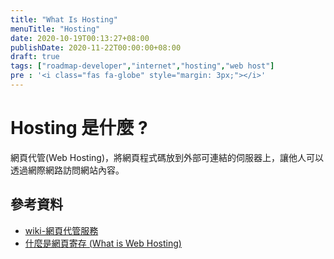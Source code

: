 ```yaml
---
title: "What Is Hosting"
menuTitle: "Hosting"
date: 2020-10-19T00:13:27+08:00
publishDate: 2020-11-22T00:00:00+08:00
draft: true
tags: ["roadmap-developer","internet","hosting","web host"]
pre : '<i class="fas fa-globe" style="margin: 3px;"></i>'
---
```

# Hosting 是什麼 ?

網頁代管(Web Hosting)，將網頁程式碼放到外部可連結的伺服器上，讓他人可以透過網際網路訪問網站內容。

## 參考資料
- [wiki-網頁代管服務](https://zh.wikipedia.org/wiki/%E7%B6%B2%E9%A0%81%E5%AF%84%E5%AD%98%E6%9C%8D%E5%8B%99)
- [什麼是網頁寄存 (What is Web Hosting)](http://learn-web-hosting-domain-name.mygreatname.com/what-is-web-hosting.html)